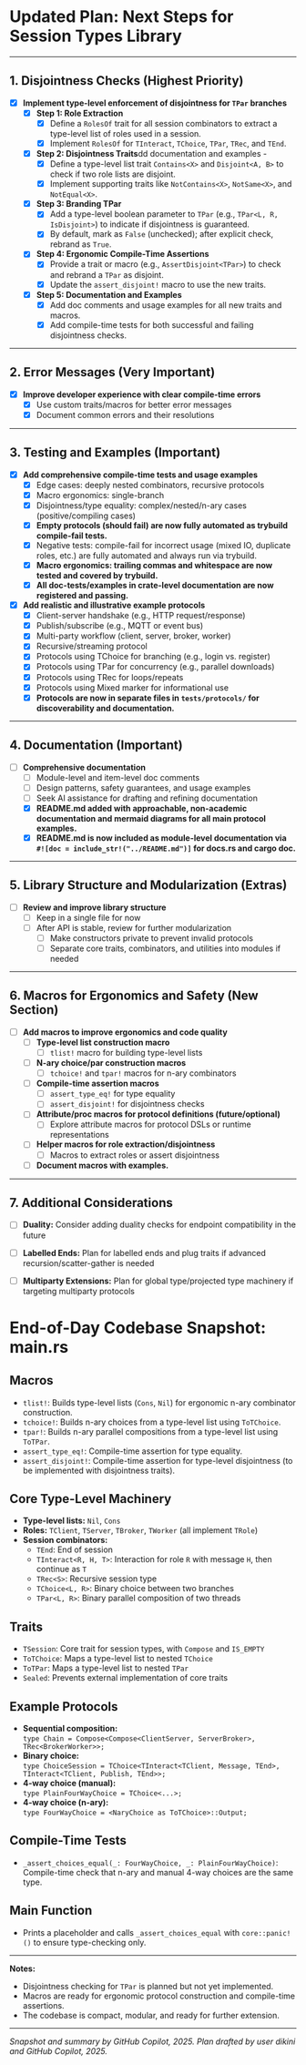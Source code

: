 # Updated Plan: Next Steps for Session Types Library

---

## 1. Disjointness Checks (**Highest Priority**)
- [x] **Implement type-level enforcement of disjointness for `TPar` branches**
    - [x] **Step 1: Role Extraction**
        - [x] Define a `RolesOf` trait for all session combinators to extract a type-level list of roles used in a session.
        - [x] Implement `RolesOf` for `TInteract`, `TChoice`, `TPar`, `TRec`, and `TEnd`.
    - [x] **Step 2: Disjointness Traits**dd documentation and examples -
        - [x] Define a type-level list trait `Contains<X>` and `Disjoint<A, B>` to check if two role lists are disjoint.
        - [x] Implement supporting traits like `NotContains<X>`, `NotSame<X>`, and `NotEqual<X>`.
    - [x] **Step 3: Branding TPar**
        - [x] Add a type-level boolean parameter to `TPar` (e.g., `TPar<L, R, IsDisjoint>`) to indicate if disjointness is guaranteed.
        - [x] By default, mark as `False` (unchecked); after explicit check, rebrand as `True`.
    - [x] **Step 4: Ergonomic Compile-Time Assertions**
        - [x] Provide a trait or macro (e.g., `AssertDisjoint<TPar>`) to check and rebrand a `TPar` as disjoint.
        - [x] Update the `assert_disjoint!` macro to use the new traits.
    - [x] **Step 5: Documentation and Examples**
        - [x] Add doc comments and usage examples for all new traits and macros.
        - [x] Add compile-time tests for both successful and failing disjointness checks.

---

## 2. Error Messages (**Very Important**)
- [x] **Improve developer experience with clear compile-time errors**
    - [x] Use custom traits/macros for better error messages
    - [x] Document common errors and their resolutions

---

## 3. Testing and Examples (**Important**) 
- [x] **Add comprehensive compile-time tests and usage examples**
    - [x] Edge cases: deeply nested combinators, recursive protocols
    - [x] Macro ergonomics: single-branch
    - [x] Disjointness/type equality: complex/nested/n-ary cases (positive/compiling cases)
    - [x] **Empty protocols (should fail) are now fully automated as trybuild compile-fail tests.**
    - [x] Negative tests: compile-fail for incorrect usage (mixed IO, duplicate roles, etc.) are fully automated and always run via trybuild.
    - [x] **Macro ergonomics: trailing commas and whitespace are now tested and covered by trybuild.**
    - [x] **All doc-tests/examples in crate-level documentation are now registered and passing.**
- [x] **Add realistic and illustrative example protocols**
    - [x] Client-server handshake (e.g., HTTP request/response)
    - [x] Publish/subscribe (e.g., MQTT or event bus)
    - [x] Multi-party workflow (client, server, broker, worker)
    - [x] Recursive/streaming protocol
    - [x] Protocols using TChoice for branching (e.g., login vs. register)
    - [x] Protocols using TPar for concurrency (e.g., parallel downloads)
    - [x] Protocols using TRec for loops/repeats
    - [x] Protocols using Mixed marker for informational use
    - [x] **Protocols are now in separate files in `tests/protocols/` for discoverability and documentation.**

---

## 4. Documentation (**Important**)
- [ ] **Comprehensive documentation**
    - [ ] Module-level and item-level doc comments
    - [ ] Design patterns, safety guarantees, and usage examples
    - [ ] Seek AI assistance for drafting and refining documentation
    - [x] **README.md added with approachable, non-academic documentation and mermaid diagrams for all main protocol examples.**
    - [x] **README.md is now included as module-level documentation via `#![doc = include_str!("../README.md")]` for docs.rs and cargo doc.**

---

## 5. Library Structure and Modularization (**Extras**)
- [ ] **Review and improve library structure**
    - [ ] Keep in a single file for now
    - [ ] After API is stable, review for further modularization
        - [ ] Make constructors private to prevent invalid protocols
        - [ ] Separate core traits, combinators, and utilities into modules if needed

---

## 6. Macros for Ergonomics and Safety (**New Section**)
- [ ] **Add macros to improve ergonomics and code quality**
    - [ ] **Type-level list construction macro**
        - [ ] `tlist!` macro for building type-level lists
    - [ ] **N-ary choice/par construction macros**
        - [ ] `tchoice!` and `tpar!` macros for n-ary combinators
    - [ ] **Compile-time assertion macros**
        - [ ] `assert_type_eq!` for type equality
        - [ ] `assert_disjoint!` for disjointness checks
    - [ ] **Attribute/proc macros for protocol definitions (future/optional)**
        - [ ] Explore attribute macros for protocol DSLs or runtime representations
    - [ ] **Helper macros for role extraction/disjointness**
        - [ ] Macros to extract roles or assert disjointness
    - [ ] **Document macros with examples.**

---

## 7. Additional Considerations
- [ ] **Duality:** Consider adding duality checks for endpoint compatibility in the future
- [ ] **Labelled Ends:** Plan for labelled ends and plug traits if advanced recursion/scatter-gather is needed
- [ ] **Multiparty Extensions:** Plan for global type/projected type machinery if targeting multiparty protocols


# End-of-Day Codebase Snapshot: main.rs

## Macros

- `tlist!`: Builds type-level lists (`Cons`, `Nil`) for ergonomic n-ary combinator construction.
- `tchoice!`: Builds n-ary choices from a type-level list using `ToTChoice`.
- `tpar!`: Builds n-ary parallel compositions from a type-level list using `ToTPar`.
- `assert_type_eq!`: Compile-time assertion for type equality.
- `assert_disjoint!`: Compile-time assertion for type-level disjointness (to be implemented with disjointness traits).

## Core Type-Level Machinery

- **Type-level lists:** `Nil`, `Cons`
- **Roles:** `TClient`, `TServer`, `TBroker`, `TWorker` (all implement `TRole`)
- **Session combinators:**
  - `TEnd`: End of session
  - `TInteract<R, H, T>`: Interaction for role `R` with message `H`, then continue as `T`
  - `TRec<S>`: Recursive session type
  - `TChoice<L, R>`: Binary choice between two branches
  - `TPar<L, R>`: Binary parallel composition of two threads

## Traits

- `TSession`: Core trait for session types, with `Compose` and `IS_EMPTY`
- `ToTChoice`: Maps a type-level list to nested `TChoice`
- `ToTPar`: Maps a type-level list to nested `TPar`
- `Sealed`: Prevents external implementation of core traits

## Example Protocols

- **Sequential composition:**  
  `type Chain = Compose<Compose<ClientServer, ServerBroker>, TRec<BrokerWorker>>;`
- **Binary choice:**  
  `type ChoiceSession = TChoice<TInteract<TClient, Message, TEnd>, TInteract<TClient, Publish, TEnd>>;`
- **4-way choice (manual):**  
  `type PlainFourWayChoice = TChoice<...>;`
- **4-way choice (n-ary):**  
  `type FourWayChoice = <NaryChoice as ToTChoice>::Output;`

## Compile-Time Tests

- `_assert_choices_equal(_: FourWayChoice, _: PlainFourWayChoice)`:  
  Compile-time check that n-ary and manual 4-way choices are the same type.

## Main Function

- Prints a placeholder and calls `_assert_choices_equal` with `core::panic!()` to ensure type-checking only.

---

**Notes:**
- Disjointness checking for `TPar` is planned but not yet implemented.
- Macros are ready for ergonomic protocol construction and compile-time assertions.
- The codebase is compact, modular, and ready for further extension.

---

*Snapshot and summary by GitHub Copilot, 2025.*
*Plan drafted by user dikini and GitHub Copilot, 2025.*